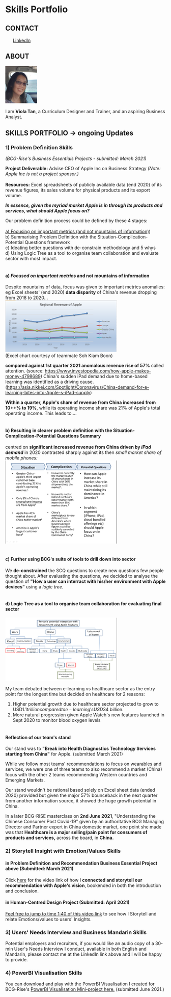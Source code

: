 
# Skills Portfolio
<!-- CONTACT Section Starts -->
## CONTACT

<!-- Add your details -->
<!-- ✉️: (email address could be added here)
&nbsp;&nbsp; 📲 +65-XXXXXXXXXX -->
&nbsp;&nbsp;&nbsp;&nbsp;&nbsp; [LinkedIn](https://www.linkedin.com/in/violat/) 
<!-- CONTACT Section Ends -->

<!-- ABOUT Section Starts -->
## ABOUT
<!-- Add link to your picture -->

<!--![alt text](https://raw.githubusercontent.com/violats/Viola_Tan/main/images/presentation-Viola.jpg| width=100)-->
<img src="https://raw.githubusercontent.com/violats/Viola_Tan/main/images/presentation-Viola.jpg" width="100"/>

<!-- Add your details -->

I am __Viola Tan__, a Curriculum Designer and Trainer, and an aspiring Business Analyst.


<!-- Add link to the sections -->
<!-- [Experience](#experience) <br> -->
<!--[Education](#education) <br> -->
<!--[Skills Portfolio](#skills) <br> --> 
<!-- [Featured](#featured) <br>  --> 

<!-- ABOUT Section Ends -->

<!-- EXPERIENCE Section Starts -->
<!-- ### EXPERIENCE -->
<!-- Add your details -->
<!-- ##### Family -->
<!-- Coach and Teacher<br>
2010 to 2020: 10 years

ROLE: Coach, Teacher, Nurse, Chef, Mentor

Expert of multi-tasking and listening.

##### Republic Polytechnic
Academic Staff<br>
2007 to 2010: 3 years

ROLE: Facilitator, Trainer, Curriculum Planner, Lead of Academic Staff Training

Teaching classes, training staff, designing lessons and reviewing changes
-->
<!-- EXPERIENCE Section Ends -->


<!-- EDUCATION Section Starts -->
<!-- ### EDUCATION -->
<!-- Add your details -->
<!--##### Digital Boston Consulting Group (BCG) Academy
Certificate of Business and Data Analytics

##### The George Washington University
Masters of Arts in Education and Human Development

##### National University of Singapore
Bachelor of Computer Engineering (Hons) -->

<!-- EDUCATION Section Ends -->

<!-- PROJECTS Section Starts -->
## SKILLS PORTFOLIO -> ongoing Updates
<!-- Add your details -->
### 1) Problem Definition Skills
<i>(BCG-Rise's Business Essentials Projects - submitted: March 2021)</i>

<b>Project Deliverable:</b> Advise CEO of Apple Inc on Business Strategy <i>(Note: Apple Inc is not a project sponsor.)</i>
 <br><br><b>Resources:</b> Excel spreadsheets of publicly available data (end 2020) of its revenue figures, its sales volume for physical products and its export volume.
 
 <b><i>In essence, given the myriad market Apple is in through its products and services, what should Apple focus on?</i></b>
 
 Our problem definition process could be defined by these 4 stages:<br><br>
 [a) Focusing on important metrics (and not mountains of information)](#a))<br>
 b) Summarising Problem Definition with the Situation-Complication-Potential Questions framework<br>
 c) Ideating better questions with de-constrain methodology and 5 whys<br>
 d) Using Logic Tree as a tool to organise team collaboration and evaluate sector with most impact.
<br><br>
#### a)  <i>Focused on important metrics</i> and not mountains of information
Despite mountains of data, focus was given to important metrics anomalies: eg Excel sheets' (end 2020) <b>data disparity</b> of China's revenue dropping from 2018 to 2020...
<br><img src="https://raw.githubusercontent.com/violats/Viola_Tan/main/images/AppleRegionalRevenue.png" width="350"/>
<br>(Excel chart courtesy of teammate Soh Kiam Boon)
 
 <b>compared against 1st quarter 2021 anomalous revenue rise of 57%</b> called attention. (source: https://www.investopedia.com/how-apple-makes-money-4798689) China's sudden iPad demand due to home-based learning was identified as a driving cause. (https://asia.nikkei.com/Spotlight/Coronavirus/China-demand-for-e-learning-bites-into-Apple-s-iPad-supply)
 
 <b>Within a quarter, Apple's share of revenue from China increased from 10++% to 19%</b>, while its operating income share was 21% of Apple's total operating income.  This leads to....
<br><br> 
#### b) Resulting in clearer problem definition with the Situation-Complication-Potential Questions Summary 
centred on <b>significant increased revenue from China driven by <i>iPad demand</i></b> in 2020 contrasted sharply against its then <i>small market share of mobile phones:</i>
 <br><img src="https://raw.githubusercontent.com/violats/Viola_Tan/main/images/AppleSCQProblemDefinition.png" width="350"/>
<br><br> 
#### c) Further using BCG's suite of tools to drill down into sector
 
 We <b>de-constrained</b> the SCQ questions to create new questions few people thought about.  After evaluating the questions, we decided to analyse the question of <b>"How a user can interract with his/her environment with Apple devices"</b> using a <i>logic tree.</i>
<br><br> 
#### d) Logic Tree as a tool to organise team collaboration for evaluating final sector
<img src="https://raw.githubusercontent.com/violats/Viola_Tan/main/images/Logic Tree.png" width="350"/>

My team debated between e-learning vs healthcare sector as the entry point for the longest time but decided on healthcare for 2 reasons:
1) Higher potential growth due to healthcare sector projected to grow to USD$1.1 trillion compared to e-learning's USD$34 billion.
2) More natural progression given Apple Watch's new features launched in Sept 2020 to monitor blood oxygen levels 
<br><br>
#### Reflection of our team's stand
Our stand was to <b>"Break into Health Diagnostics Technology Services starting from China"</b> for Apple. (submitted March 2021)

While we follow most teams' recommendations to focus on wearables and services, we were one of three teams to also recommend a market (China) focus with the other 2 teams recommending Western countries and Emerging Markets.

Our stand wouldn't be rational based solely on Excel sheet data (ended 2020) provided but given the major 57% bounceback in the next quarter from another information source, it showed the huge growth potential in China.

In a later BCG-RISE masterclass on <b>2nd June 2021</b>, "Understanding the Chinese Consumer Post Covid-19" given by an authoritative BCG Managing Director and Partner expert in China domestic market, one point she made was that <b>Healthcare is a major selling/pain point for consumers of products and services,</b> across the board, in <b>China.</b> 

### 2) Storytell Insight with Emotion/Values Skills
#### in Problem Definition and Recommendation Business Essential Project above (Submitted: March 2021)

Click [here](https://drive.google.com/file/d/183aYGE92DAv2rMe3gPWPJvB3hY5cYjIy/view) for the video link of how I <b>connected and storytell our recommendation with Apple's vision</b>, bookended in both the introduction and conclusion.

<!--- [Hawker Centre App](#hawker) <br> --->

<!-- [Human-Centred Design project: Hawker Centre App](#Hawker) <br> --->
#### in Human-Centred Design Project (Submitted: April 2021)

 [Feel free to jump to time 1:40 of this video link](https://drive.google.com/file/d/1xbm5xsVVvDf3cg-A0GCb4KE1OOwqnD5V/view) to see how I Storytell and relate Emotions/values to users' Insights.

### 3) Users' Needs Interview and Business Mandarin Skills
Potential employers and recruiters, if you would like an audio copy of a 30-min User's Needs Interview I conduct, available in both English and Mandarin, please contact me at the LinkedIn link above and I will be happy to provide.

### 4) PowerBI Visualisation Skills
You can download and play with the PowerBI Visualisation I created for BCG-Rise's [PowerBI Visualisation Mini-project here.](https://raw.githubusercontent.com/violats/Viola_Tan/main/images/ViolaPowerBIMiniProject.pbix) (submitted June 2021.)
<!-- ### Business Mandarin
Potential employers and recruiters, if you would like an audio copy of a 30-min User's Needs Interview I conduct, available in both English and Mandarin, please contact me at the LinkedIn contact above and I will be happy to provide. -->
<!--- [Multi-Attraction Hospitality Destination App - Business Mandarin](#hospitality) <br> --->

<!-- [Hackathon project: Multi-Attraction Hospitality Destination App](#Hospitality) <br> -->
<!-- [Regression based projects](#regression-based-projects) <br> -->

<!-- Add your details -->

<!--- In machine learning, classification refers to a predictive modeling problem where a class label is predicted for a given example of input data. --->

<!--- [Click here to view codebase](URL LInk) --->

<!--- ### Regression based projects
![alt text](url link)

Regression is a supervised learning technique which helps in finding the correlation between variables and enables us to predict the continuous output variable based on the one or more predictor variables.

[Click here to view codebase](URL Link) --->

<!-- PROJECTS Section Ends -->

<!-- FEATURED Section Starts -->
<!-- # FEATURED --->
<!-- Add your details -->
<!-- #### Certifications
Machine Learning by Columbia University

#### Achievements
Star performer of the year at Accenture 
-->
<!-- FEATURED Section Ends -->

